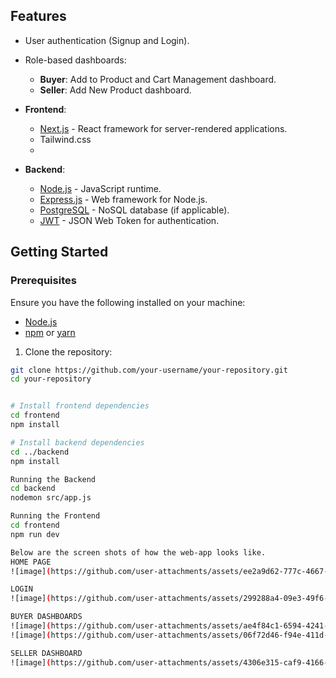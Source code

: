 ## Features
- User authentication (Signup and Login).
- Role-based dashboards:
  - **Buyer**: Add to Product and Cart Management dashboard.
  - **Seller**: Add New Product dashboard.

- **Frontend**:
  - [Next.js](https://nextjs.org/) - React framework for server-rendered applications.
  - Tailwind.css
  - 
- **Backend**:
  - [Node.js](https://nodejs.org/) - JavaScript runtime.
  - [Express.js](https://expressjs.com/) - Web framework for Node.js.
  - [PostgreSQL](https://www.mongodb.com/) - NoSQL database (if applicable).
  - [JWT](https://jwt.io/) - JSON Web Token for authentication.

## Getting Started

### Prerequisites
Ensure you have the following installed on your machine:
- [Node.js](https://nodejs.org/)
- [npm](https://www.npmjs.com/) or [yarn](https://yarnpkg.com/)

1. Clone the repository:
 ```bash
 git clone https://github.com/your-username/your-repository.git
 cd your-repository


# Install frontend dependencies
cd frontend
npm install

# Install backend dependencies
cd ../backend
npm install

Running the Backend
cd backend
nodemon src/app.js

Running the Frontend
cd frontend
npm run dev

Below are the screen shots of how the web-app looks like.
HOME PAGE
![image](https://github.com/user-attachments/assets/ee2a9d62-777c-4667-87b5-619a65d832f3)

LOGIN
![image](https://github.com/user-attachments/assets/299288a4-09e3-49f6-ac68-f70f350b6fff)

BUYER DASHBOARDS
![image](https://github.com/user-attachments/assets/ae4f84c1-6594-4241-b8ba-45f89df070f5)
![image](https://github.com/user-attachments/assets/06f72d46-f94e-411d-8ada-1c8a8373d691)

SELLER DASHBOARD
![image](https://github.com/user-attachments/assets/4306e315-caf9-4166-a425-3127280d2802)






